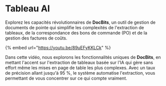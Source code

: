 # Tableau AI

Explorez les capacités révolutionnaires de **DocBits**, un outil de gestion de documents de pointe qui simplifie les complexités de l'extraction de tableaux, de la correspondance des bons de commande (PO) et de la gestion des factures de coûts.

{% embed url="https://youtu.be/89uEFyKKLCk" %}

Dans cette vidéo, nous explorons les fonctionnalités uniques de **DocBits**, en mettant l'accent sur l'extraction de tableaux basée sur l'IA qui gère sans effort même les mises en page de table les plus complexes. Avec un taux de précision allant jusqu'à 95 %, le système automatise l'extraction, vous permettant de vous concentrer sur ce qui compte vraiment.

